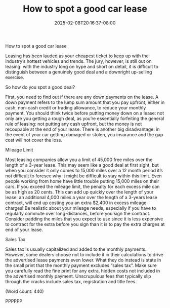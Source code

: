 ﻿---
title: "How to spot a good car lease"
date: 2025-02-08T20:16:37-08:00
description: "Auto-Leasing Tips for Web Success"
featured_image: "/images/Auto-Leasing.jpg"
tags: ["Auto Leasing"]
---

How to spot a good car lease

Leasing has been lauded as your cheapest ticket to keep up with the 
industry’s hottest vehicles and trends. The jury, however, is still out 
on leasing: with the industry long on hype and short on detail, it is 
difficult to distinguish between a genuinely good deal and a downright 
up-selling exercise.

So how do you spot a good deal? 

First, you need to find out if there are any down payments on the lease. A 
down payment refers to the lump sum amount that you pay upfront, either in 
cash, non-cash credit or trading allowance, to reduce your monthly payment. 
You should think twice before putting money down on a lease: not only are 
you getting a rough deal, as you’re essentially forfeiting the general rule 
of leasing:  not putting any cash upfront, but the money is not recoupable 
at the end of your lease. There is another big disadvantage: in the event 
of your car getting damaged or stolen, you insurance and the gap cost will 
not cover the loss. 

Mileage Limit

Most leasing companies allow you a limit of 45,000 free miles over the 
length of a 3-year lease. This may seem like a good deal at first sight, 
but when you consider it only comes to 15,000 miles over a 12 month period 
it’s not difficult to foresee why it might be difficult to stay within this 
limit. Even people working from home have little trouble putting 15,000 
miles on their cars. 
If you exceed the mileage limit, the penalty for each excess mile can be as
high as 20 cents. This can add up quickly over the length of your lease: an
additional 4,000 miles a year over the length of a 3-years lease contract, 
will end up costing you an extra $2,400 in excess mileage charges!
Be realistic about your mileage needs, especially if you have to regularly 
commute over long-distances, before you sign the contract. Consider padding 
the miles that you expect to use since it is less expensive to contract for 
the extra before you sign than it is to pay the extra charges at end of
your lease.  

Sales Tax

Sales tax is usually capitalized and added to the monthly payments. 
However, some dealers choose not to include it in their calculations to 
drive the advertised lease payments even lower. What they do instead is 
state in the small print that the monthly payment excludes “sales tax”. 
Make sure you carefully read the fine print for any extra, hidden costs not 
included in the advertised monthly payment. Unscrupulous fees that 
typically slip through the cracks include sales tax, registration and title 
fees. 

(Word count: 440)

PPPPPP


